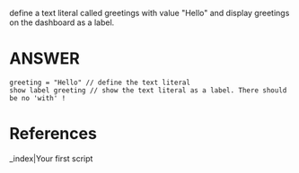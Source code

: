 define a text literal called greetings with value "Hello" and display greetings on the dashboard as a label.  

# ANSWER

```envision
greeting = "Hello" // define the text literal
show label greeting // show the text literal as a label. There should be no 'with' !
```

# References

_index|Your first script